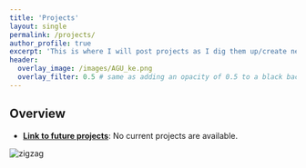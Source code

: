 ```yaml
---
title: 'Projects'
layout: single
permalink: /projects/
author_profile: true
excerpt: 'This is where I will post projects as I dig them up/create new ones.'
header:
  overlay_image: /images/AGU_ke.png
  overlay_filter: 0.5 # same as adding an opacity of 0.5 to a black background
---
```


## Overview

- [**Link to future projects**](https://google.com): No current projects are available.

<img src="/images/SW_tide_wind.mp4" alt="zigzag" />


